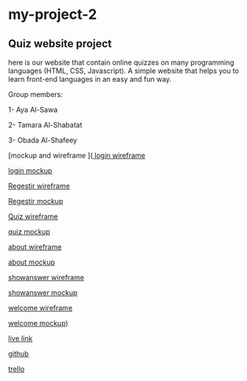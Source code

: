 # my-project-2

## Quiz website project

here is our website that contain online quizzes on many programming languages (HTML, CSS, Javascript).
A simple website that helps you to learn front-end languages in an easy and fun way.

Group members:

1- Aya Al-Sawa

2- Tamara Al-Shabatat

3- Obada Al-Shafeey

[mockup and wireframe ]([ login wireframe ](https://www.figma.com/file/QR8gN8MgutsVyRWL0cTGZt/Untitled?node-id=0%3A1)

[login mockup](https://www.figma.com/file/QR8gN8MgutsVyRWL0cTGZt/Untitled?node-id=11%3A24)

[ Regestir wireframe ](https://www.figma.com/file/QR8gN8MgutsVyRWL0cTGZt/Untitled?node-id=9%3A38)

[Regestir mockup](https://www.figma.com/file/QR8gN8MgutsVyRWL0cTGZt/Untitled?node-id=11%3A115)


[ Quiz wireframe ](https://www.figma.com/file/QR8gN8MgutsVyRWL0cTGZt/Untitled?node-id=5%3A82)

[quiz mockup](https://www.figma.com/file/QR8gN8MgutsVyRWL0cTGZt/Untitled?node-id=11%3A71)

[ about wireframe ](https://www.figma.com/file/QR8gN8MgutsVyRWL0cTGZt/Untitled?node-id=9%3A60)

[about mockup](https://www.figma.com/file/QR8gN8MgutsVyRWL0cTGZt/Untitled?node-id=11%3A161)

[ showanswer wireframe ](https://www.figma.com/file/QR8gN8MgutsVyRWL0cTGZt/Untitled?node-id=11%3A222)

[ showanswer mockup](https://www.figma.com/file/QR8gN8MgutsVyRWL0cTGZt/Untitled?node-id=11%3A249)

[ welcome wireframe ](https://www.figma.com/file/QR8gN8MgutsVyRWL0cTGZt/Untitled?node-id=4%3A39)

[ welcome mockup](https://www.figma.com/file/QR8gN8MgutsVyRWL0cTGZt/Untitled?node-id=11%3A41))

[live link ](https://obadaalshafeey.github.io/my-project-2/)

[github](https://github.com/obadaalshafeey)


[trello](https://trello.com/invite/b/JaunnpQr/7165cacf88640de3fa3efb630c1ebd2f/ota)



